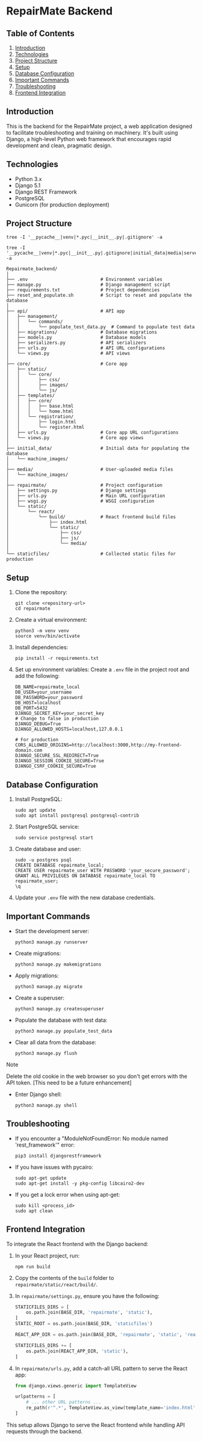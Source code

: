 # RepairMate Backend

## Table of Contents
1. [Introduction](#introduction)
2. [Technologies](#technologies)
3. [Project Structure](#project-structure)
4. [Setup](#setup)
5. [Database Configuration](#database-configuration)
6. [Important Commands](#important-commands)
7. [Troubleshooting](#troubleshooting)
8. [Frontend Integration](#frontend-integration)

## Introduction

This is the backend for the RepairMate project, a web application designed to facilitate troubleshooting and training on machinery. It's built using Django, a high-level Python web framework that encourages rapid development and clean, pragmatic design.

## Technologies

- Python 3.x
- Django 5.1
- Django REST Framework
- PostgreSQL
- Gunicorn (for production deployment)

## Project Structure
```
tree -I '__pycache__|venv|*.pyc|__init__.py|.gitignore' -a

tree -I '__pycache__|venv|*.pyc|__init__.py|.gitignore|initial_data|media|servers_settings|staticfiles|file_manager|*static' -a

```
```
Repairmate_backend/
│
├── .env                           # Environment variables
├── manage.py                      # Django management script
├── requirements.txt               # Project dependencies
├── reset_and_populate.sh          # Script to reset and populate the database
│
├── api/                           # API app
│   ├── management/
│   │   └── commands/
│   │       └── populate_test_data.py  # Command to populate test data
│   ├── migrations/                # Database migrations
│   ├── models.py                  # Database models
│   ├── serializers.py             # API serializers
│   ├── urls.py                    # API URL configurations
│   └── views.py                   # API views
│
├── core/                          # Core app
│   ├── static/
│   │   └── core/
│   │       ├── css/
│   │       ├── images/
│   │       └── js/
│   ├── templates/
│   │   ├── core/
│   │   │   ├── base.html
│   │   │   └── home.html
│   │   └── registration/
│   │       ├── login.html
│   │       └── register.html
│   ├── urls.py                    # Core app URL configurations
│   └── views.py                   # Core app views
│
├── initial_data/                  # Initial data for populating the database
│   └── machine_images/
│
├── media/                         # User-uploaded media files
│   └── machine_images/
│
├── repairmate/                    # Project configuration
│   ├── settings.py                # Django settings
│   ├── urls.py                    # Main URL configuration
│   ├── wsgi.py                    # WSGI configuration
│   └── static/
│       └── react/
│           └── build/             # React frontend build files
│               ├── index.html
│               └── static/
│                   ├── css/
│                   ├── js/
│                   └── media/
│
└── staticfiles/                   # Collected static files for production
```

## Setup

1. Clone the repository:
   ```
   git clone <repository-url>
   cd repairmate
   ```

2. Create a virtual environment:
   ```
   python3 -m venv venv
   source venv/bin/activate
   ```

3. Install dependencies:
   ```
   pip install -r requirements.txt
   ```

4. Set up environment variables:
   Create a `.env` file in the project root and add the following:
   ```
   DB_NAME=repairmate_local
   DB_USER=your_username
   DB_PASSWORD=your_password
   DB_HOST=localhost
   DB_PORT=5432
   DJANGO_SECRET_KEY=your_secret_key
   # Change to false in production
   DJANGO_DEBUG=True
   DJANGO_ALLOWED_HOSTS=localhost,127.0.0.1

   # For production
   CORS_ALLOWED_ORIGINS=http://localhost:3000,http://my-frontend-domain.com
   DJANGO_SECURE_SSL_REDIRECT=True
   DJANGO_SESSION_COOKIE_SECURE=True
   DJANGO_CSRF_COOKIE_SECURE=True
   ```

## Database Configuration

1. Install PostgreSQL:
   ```
   sudo apt update
   sudo apt install postgresql postgresql-contrib
   ```

2. Start PostgreSQL service:
   ```
   sudo service postgresql start
   ```

3. Create database and user:
   ```
   sudo -u postgres psql
   CREATE DATABASE repairmate_local;
   CREATE USER repairmate_user WITH PASSWORD 'your_secure_password';
   GRANT ALL PRIVILEGES ON DATABASE repairmate_local TO repairmate_user;
   \q
   ```

4. Update your `.env` file with the new database credentials.

## Important Commands

- Start the development server:
  ```
  python3 manage.py runserver
  ```

- Create migrations:
  ```
  python3 manage.py makemigrations
  ```

- Apply migrations:
  ```
  python3 manage.py migrate
  ```

- Create a superuser:
  ```
  python3 manage.py createsuperuser
  ```

- Populate the database with test data:
  ```
  python3 manage.py populate_test_data
  ```

- Clear all data from the database:
  ```
  python3 manage.py flush
  ```
> [!NOTE]  
> Delete the old cookie in the web browser so you don't get errors with the API token. [This need to be a future enhancement]

- Enter Django shell:
  ```
  python3 manage.py shell
  ```

## Troubleshooting

- If you encounter a "ModuleNotFoundError: No module named 'rest_framework'" error:
  ```
  pip3 install djangorestframework
  ```

- If you have issues with pycairo:
  ```
  sudo apt-get update
  sudo apt-get install -y pkg-config libcairo2-dev
  ```

- If you get a lock error when using apt-get:
  ```
  sudo kill <process_id>
  sudo apt clean
  ```

## Frontend Integration

To integrate the React frontend with the Django backend:

1. In your React project, run:
   ```
   npm run build
   ```

2. Copy the contents of the `build` folder to `repairmate/static/react/build/`.

3. In `repairmate/settings.py`, ensure you have the following:
   ```python
   STATICFILES_DIRS = [
       os.path.join(BASE_DIR, 'repairmate', 'static'),
   ]
   STATIC_ROOT = os.path.join(BASE_DIR, 'staticfiles')

   REACT_APP_DIR = os.path.join(BASE_DIR, 'repairmate', 'static', 'react', 'build')

   STATICFILES_DIRS += [
       os.path.join(REACT_APP_DIR, 'static'),
   ]
   ```

4. In `repairmate/urls.py`, add a catch-all URL pattern to serve the React app:
   ```python
   from django.views.generic import TemplateView

   urlpatterns = [
       # ... other URL patterns ...
       re_path(r'^.*', TemplateView.as_view(template_name='index.html')),
   ]
   ```


This setup allows Django to serve the React frontend while handling API requests through the backend.